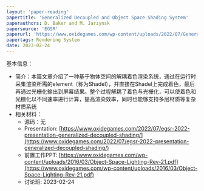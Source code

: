 ```yaml
---
layout: 'paper-reading'
papertitle: 'Generalized Decoupled and Object Space Shading System'
paperauthors: D. Baker and M. Jarzynsk
papersource: 'EGSR'
paperurl: 'https://www.oxidegames.com/wp-content/uploads/2022/07/Generalized-Decoupled-and-Object-Space-Shading-System.pdf'
papertags: Rendering System
date: 2023-02-24
---
```


基本信息：

- 简介：本篇文章介绍了一种基于物体空间的解耦着色渲染系统，通过在运行时采集渲染所需的element（称为Shadel），并直接在Shadel上完成着色，最后再通过光栅化输出到屏幕结果。整个过程解耦了着色与光栅化，可以使着色和光栅化以不同速率进行计算，提高渲染效率，同时也能够支持多层材质等复杂材质系统
- 相关材料：
  - 源码：无
  - Presentation: [https://www.oxidegames.com/2022/07/egsr-2022-presentation-generalized-decoupled-shading/](https://www.oxidegames.com/2022/07/egsr-2022-presentation-generalized-decoupled-shading/)
  - 前置工作PPT: [https://www.oxidegames.com/wp-content/uploads/2016/03/Object-Space-Lighting-Rev-21.pdf](https://www.oxidegames.com/wp-content/uploads/2016/03/Object-Space-Lighting-Rev-21.pdf)
  - 讨论班: 2023-02-24
